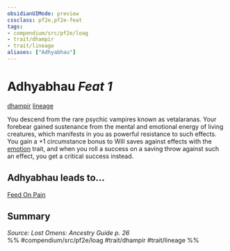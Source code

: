 ```yaml
---
obsidianUIMode: preview
cssclass: pf2e,pf2e-feat
tags:
- compendium/src/pf2e/loag
- trait/dhampir
- trait/lineage
aliases: ["Adhyabhau"]
---
```

# Adhyabhau  *Feat 1*  
[dhampir](../../rules/traits/dhampir-b1.md)  [lineage](../../rules/traits/lineage-apg.md)  


You descend from the rare psychic vampires known as vetalaranas. Your forebear gained sustenance from the mental and emotional energy of living creatures, which manifests in you as powerful resistance to such effects. You gain a +1 circumstance bonus to Will saves against effects with the [emotion](../../rules/traits/emotion.md) trait, and when you roll a success on a saving throw against such an effect, you get a critical success instead.

## Adhyabhau leads to...

[Feed On Pain](feed-on-pain-loag.md)

## Summary

*Source: Lost Omens: Ancestry Guide p. 26*  
%% #compendium/src/pf2e/loag #trait/dhampir #trait/lineage %%